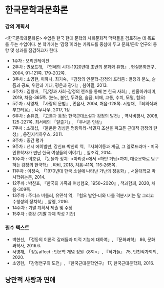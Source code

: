 # 한국문학과문화론
### 강의 계획서
<한국문학과문화론> 수업은 한국 현대 문학의 사회문화적 맥락들을 검토하는 데 목표를 두는 수업이다. 본 학기에는 ‘감정’이라는 키워드를 중심에 두고 문화/문학 연구의 동향 및 성과를 점검하고자 한다.

- 1주차 : 오리엔테이션
- 2주차 : 권보드래, 『연애의 시대-1920년대 초반의 문화와 유행』, 현실문화연구, 2004, 91-121쪽. 179-202쪽.
- 3주차 : 소영현, 이하나, 최기숙, 『감정의 인문학-감정의 프리즘 : 열정과 분노, 슬픔과 공포, 위안과 기대, 평온과 광기』, 봄아필, 2013.
- 4주차 : 김왕배, 『감정과 사회-감정의 렌즈를 통해 본 한국 사회』, 한울아카데미, 2019, 처음-365쪽. (분노, 불안, 두려움, 슬픔, 비애, 고통, 수치, 모멸, 혐오)
- 5주차 : 서영채, 『사랑의 문법』, 민음사, 2004, 처음-128쪽. 서영채, 『죄의식과 부끄러움』, 나무나무, 2017, 1장
- 6주차 : 손유경, 『고통과 동정: 한국근대소설과 감정의 발견』, 역사비평사, 2008, 125-227쪽. 최서해의 「탈출기」, 「무서운 인상」
- 7주차 : 소래섭, 『불온한 경성은 명랑하라-식민지 조선을 파고든 근대적 감정의 탄생』, 웅진지식하우스, 2011. 
- 8주차 : 중간 평가
- 9주차 : 낸시 에이벨만, 강신표‧박찬희 역, 『사회이동과 계급, 그 멜로드라마 - 미국 인류학자가 만난 한국 여성들의 이야기』, 일조각, 2014. 
- 10주차 : 이호걸, 『눈물과 정치- <아리랑>에서 <하얀 거탑>까지, 대중문화로 탐구하는 감정의 한국학』, 따비, 2018, 처음-41쪽, 116-265쪽. 
- 11주차 : 이정숙, 「1970년대 한국 소설에 나타난 가난의 정동화」, 서울대학교 박사학위논문, 2014. 
- 12주차 : 박찬효, 『한국의 가족과 여성혐오, 1950~2020』, 책과함께, 2020, 처음-309쪽.
- 13주차 : 주디스 버틀러, 유민석 역, 『혐오 발언-너와 나를 격분시키는 말 그리고 수행성의 정치학』, 알렙, 2016.
- 14주차 : 기말 계획서 제출 및 수정
- 15주차 : 종강 (기말 과제 작성 기간)

### 필수 텍스트
- 박현선, 「정동의 이론적 갈래들과 미적 기능에 대하여」, 『문화과학』 86, 문화과학사, 2016.6.
- 서영채, 「정동affect : 인문학 개념 정원〈8회>」, 『작가들』 75, 인천작가회의, 2020. 
- 소영현, 「감정연구의 도전」, 『한국근대문학연구』 17, 한국근대문학회, 2016.

## 낭만적 사랑과 연애
